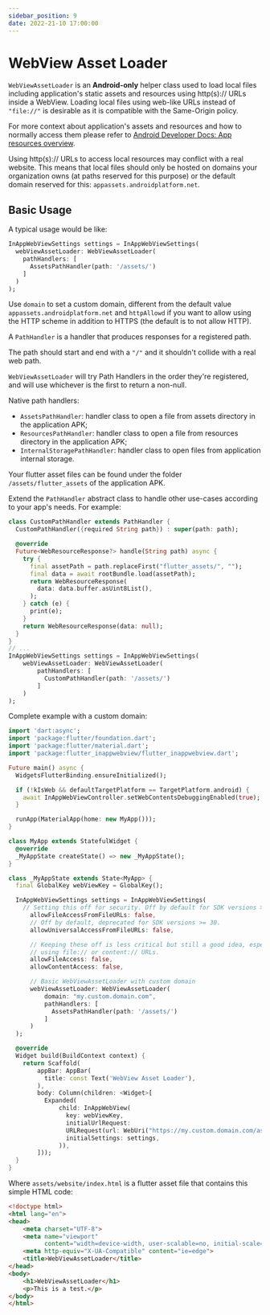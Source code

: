 ```yaml
---
sidebar_position: 9
date: 2022-21-10 17:00:00
---
```


# WebView Asset Loader

`WebViewAssetLoader` is an **Android-only** helper class used to load local files including application's static assets and resources using http(s):// URLs inside a WebView.
Loading local files using web-like URLs instead of `"file://"` is desirable as it is compatible with the Same-Origin policy.

For more context about application's assets and resources and how to normally access them please refer to
[Android Developer Docs: App resources overview](https://developer.android.com/guide/topics/resources/providing-resources).

Using http(s):// URLs to access local resources may conflict with a real website.
This means that local files should only be hosted on domains your organization owns
(at paths reserved for this purpose) or the default domain reserved for this: `appassets.androidplatform.net`.

## Basic Usage

A typical usage would be like:
```dart
InAppWebViewSettings settings = InAppWebViewSettings(
  webViewAssetLoader: WebViewAssetLoader(
    pathHandlers: [
      AssetsPathHandler(path: '/assets/')
    ]
  )
);
```

Use `domain` to set a custom domain, different from the default value `appassets.androidplatform.net` and
`httpAllowd` if you want to allow using the HTTP scheme in addition to HTTPS (the default is to not allow HTTP).

A `PathHandler` is a handler that produces responses for a registered path.

The path should start and end with a `"/"` and it shouldn't collide with a real web path.

`WebViewAssetLoader` will try Path Handlers in the order they're registered, and will use whichever is the first to return a non-null.

Native path handlers:
- `AssetsPathHandler`: handler class to open a file from assets directory in the application APK;
- `ResourcesPathHandler`: handler class to open a file from resources directory in the application APK;
- `InternalStoragePathHandler`: handler class to open files from application internal storage.

Your flutter asset files can be found under the folder `/assets/flutter_assets` of the application APK.

Extend the `PathHandler` abstract class to handle other use-cases according to your app's needs.
For example:
```dart
class CustomPathHandler extends PathHandler {
  CustomPathHandler({required String path}) : super(path: path);

  @override
  Future<WebResourceResponse?> handle(String path) async {
    try {
      final assetPath = path.replaceFirst("flutter_assets/", "");
      final data = await rootBundle.load(assetPath);
      return WebResourceResponse(
        data: data.buffer.asUint8List(),
      );
    } catch (e) {
      print(e);
    }
    return WebResourceResponse(data: null);
  }
}
// ...
InAppWebViewSettings settings = InAppWebViewSettings(
    webViewAssetLoader: WebViewAssetLoader(
        pathHandlers: [
          CustomPathHandler(path: '/assets/')
        ]
    )
);
```

Complete example with a custom domain:
```dart
import 'dart:async';
import 'package:flutter/foundation.dart';
import 'package:flutter/material.dart';
import 'package:flutter_inappwebview/flutter_inappwebview.dart';

Future main() async {
  WidgetsFlutterBinding.ensureInitialized();

  if (!kIsWeb && defaultTargetPlatform == TargetPlatform.android) {
    await InAppWebViewController.setWebContentsDebuggingEnabled(true);
  }

  runApp(MaterialApp(home: new MyApp()));
}

class MyApp extends StatefulWidget {
  @override
  _MyAppState createState() => new _MyAppState();
}

class _MyAppState extends State<MyApp> {
  final GlobalKey webViewKey = GlobalKey();

  InAppWebViewSettings settings = InAppWebViewSettings(
    // Setting this off for security. Off by default for SDK versions >= 16.
      allowFileAccessFromFileURLs: false,
      // Off by default, deprecated for SDK versions >= 30.
      allowUniversalAccessFromFileURLs: false,

      // Keeping these off is less critical but still a good idea, especially if your app is not
      // using file:// or content:// URLs.
      allowFileAccess: false,
      allowContentAccess: false,

      // Basic WebViewAssetLoader with custom domain
      webViewAssetLoader: WebViewAssetLoader(
          domain: "my.custom.domain.com",
          pathHandlers: [
            AssetsPathHandler(path: '/assets/')
          ]
      )
  );

  @override
  Widget build(BuildContext context) {
    return Scaffold(
        appBar: AppBar(
          title: const Text('WebView Asset Loader'),
        ),
        body: Column(children: <Widget>[
          Expanded(
              child: InAppWebView(
                key: webViewKey,
                initialUrlRequest:
                URLRequest(url: WebUri("https://my.custom.domain.com/assets/flutter_assets/assets/website/index.html")),
                initialSettings: settings,
              )),
        ]));
  }
}
```

Where `assets/website/index.html` is a flutter asset file that contains this simple HTML code:
```html
<!doctype html>
<html lang="en">
<head>
    <meta charset="UTF-8">
    <meta name="viewport"
          content="width=device-width, user-scalable=no, initial-scale=1.0, maximum-scale=1.0, minimum-scale=1.0">
    <meta http-equiv="X-UA-Compatible" content="ie=edge">
    <title>WebViewAssetLoader</title>
</head>
<body>
    <h1>WebViewAssetLoader</h1>
    <p>This is a test.</p>
</body>
</html>
```
